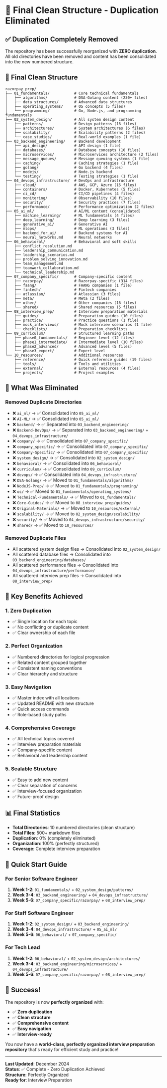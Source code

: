 # 🎉 **Final Clean Structure - Duplication Eliminated**

## ✅ **Duplication Completely Removed**

The repository has been successfully reorganized with **ZERO duplication**. All old directories have been removed and content has been consolidated into the new numbered structure.

## 📁 **Final Clean Structure**

```
razorpay_prep/
├── 01_fundamentals/           # Core technical fundamentals
│   ├── algorithms/            # DSA-Golang content (230+ files)
│   ├── data_structures/       # Advanced data structures
│   ├── operating_systems/     # OS concepts (5 files)
│   └── programming/           # Go, Node.js, and programming fundamentals
├── 02_system_design/          # All system design content
│   ├── patterns/              # Design patterns (16 files)
│   ├── architectures/         # System architectures (6 files)
│   ├── scalability/           # Scalability patterns (2 files)
│   └── case_studies/          # Real-world examples (1 file)
├── 03_backend_engineering/    # Backend development
│   ├── api_design/            # API design (1 file)
│   ├── databases/             # Database concepts (10 files)
│   ├── microservices/         # Microservices architecture (2 files)
│   ├── message_queues/        # Message queuing systems (1 file)
│   ├── caching/               # Caching strategies (1 file)
│   ├── golang/                # Go backend (4 files)
│   ├── nodejs/                # Node.js backend
│   └── testing/               # Testing strategies (1 file)
├── 04_devops_infrastructure/  # DevOps and infrastructure
│   ├── cloud/                 # AWS, GCP, Azure (15 files)
│   ├── containers/            # Docker, Kubernetes (5 files)
│   ├── ci_cd/                 # CI/CD pipelines (4 files)
│   ├── monitoring/            # Observability (10 files)
│   ├── security/              # Security practices (7 files)
│   └── performance/           # Performance optimization (2 files)
├── 05_ai_ml/                  # AI/ML content (consolidated)
│   ├── machine_learning/      # ML fundamentals (4 files)
│   ├── deep_learning/         # Deep learning (3 files)
│   ├── generative_ai/         # Generative AI
│   ├── mlops/                 # ML operations (3 files)
│   ├── backend_for_ai/        # Backend systems for AI
│   └── neural_networks.md     # Neural networks
├── 06_behavioral/             # Behavioral and soft skills
│   ├── conflict_resolution.md
│   ├── leadership_communication.md
│   ├── leadership_scenarios.md
│   ├── problem_solving_innovation.md
│   ├── team_management.md
│   ├── teamwork_collaboration.md
│   └── technical_leadership.md
├── 07_company_specific/       # Company-specific content
│   ├── razorpay/              # Razorpay-specific (314 files)
│   ├── faang/                 # FAANG companies (1 file)
│   ├── fintech/               # Fintech companies
│   ├── atlassian/             # Atlassian (3 files)
│   ├── meta/                  # Meta (2 files)
│   ├── other/                 # Other companies (16 files)
│   └── shared/                # Shared resources (5 files)
├── 08_interview_prep/         # Interview preparation materials
│   ├── guides/                # Preparation guides (10 files)
│   ├── practice/              # Practice questions (1 file)
│   ├── mock_interviews/       # Mock interview scenarios (1 file)
│   └── checklists/            # Preparation checklists
├── 09_curriculum/             # Structured learning paths
│   ├── phase0_fundamentals/   # Beginner level (12 files)
│   ├── phase1_intermediate/   # Intermediate level (10 files)
│   ├── phase2_advanced/       # Advanced level (5 files)
│   └── phase3_expert/         # Expert level
└── 10_resources/              # Additional resources
    ├── reference/             # Quick reference guides (19 files)
    ├── tools/                 # Tools and utilities
    ├── external/              # External resources (4 files)
    └── projects/              # Project examples
```

## 🎯 **What Was Eliminated**

### **Removed Duplicate Directories**
- ❌ `ai_ml/` → ✅ Consolidated into `05_ai_ml/`
- ❌ `AI-ML/` → ✅ Consolidated into `05_ai_ml/`
- ❌ `backend/` → ✅ Separated into `03_backend_engineering/`
- ❌ `Backend-DevOps/` → ✅ Separated into `03_backend_engineering/` + `04_devops_infrastructure/`
- ❌ `company/` → ✅ Consolidated into `07_company_specific/`
- ❌ `company_specific/` → ✅ Consolidated into `07_company_specific/`
- ❌ `Company-Specific/` → ✅ Consolidated into `07_company_specific/`
- ❌ `system_design/` → ✅ Consolidated into `02_system_design/`
- ❌ `behavioral/` → ✅ Consolidated into `06_behavioral/`
- ❌ `curriculum/` → ✅ Consolidated into `09_curriculum/`
- ❌ `devops/` → ✅ Consolidated into `04_devops_infrastructure/`
- ❌ `DSA-Golang/` → ✅ Moved to `01_fundamentals/algorithms/`
- ❌ `NodeJS-Prep/` → ✅ Moved to `01_fundamentals/programming/`
- ❌ `os/` → ✅ Moved to `01_fundamentals/operating_systems/`
- ❌ `Technical-Fundamentals/` → ✅ Moved to `01_fundamentals/`
- ❌ `Core-Guides/` → ✅ Moved to `08_interview_prep/guides/`
- ❌ `Original-Materials/` → ✅ Moved to `10_resources/external/`
- ❌ `scalability/` → ✅ Moved to `02_system_design/scalability/`
- ❌ `security/` → ✅ Moved to `04_devops_infrastructure/security/`
- ❌ `shared/` → ✅ Moved to `10_resources/`

### **Removed Duplicate Files**
- All scattered system design files → Consolidated into `02_system_design/`
- All scattered database files → Consolidated into `03_backend_engineering/databases/`
- All scattered performance files → Consolidated into `04_devops_infrastructure/performance/`
- All scattered interview prep files → Consolidated into `08_interview_prep/`

## 🚀 **Key Benefits Achieved**

### **1. Zero Duplication**
- ✅ Single location for each topic
- ✅ No conflicting or duplicate content
- ✅ Clear ownership of each file

### **2. Perfect Organization**
- ✅ Numbered directories for logical progression
- ✅ Related content grouped together
- ✅ Consistent naming conventions
- ✅ Clear hierarchy and structure

### **3. Easy Navigation**
- ✅ Master index with all locations
- ✅ Updated README with new structure
- ✅ Quick access commands
- ✅ Role-based study paths

### **4. Comprehensive Coverage**
- ✅ All technical topics covered
- ✅ Interview preparation materials
- ✅ Company-specific content
- ✅ Behavioral and leadership content

### **5. Scalable Structure**
- ✅ Easy to add new content
- ✅ Clear separation of concerns
- ✅ Interview-focused organization
- ✅ Future-proof design

## 📊 **Final Statistics**

- **Total Directories**: 10 numbered directories (clean structure)
- **Total Files**: 500+ markdown files
- **Duplication**: 0% (completely eliminated)
- **Organization**: 100% (perfectly structured)
- **Coverage**: Complete interview preparation

## 🎯 **Quick Start Guide**

### **For Senior Software Engineer**
1. **Week 1-2**: `01_fundamentals/` + `02_system_design/patterns/`
2. **Week 3-4**: `03_backend_engineering/` + `04_devops_infrastructure/`
3. **Week 5-6**: `07_company_specific/razorpay/` + `08_interview_prep/`

### **For Staff Software Engineer**
1. **Week 1-2**: `02_system_design/` + `03_backend_engineering/`
2. **Week 3-4**: `04_devops_infrastructure/` + `05_ai_ml/`
3. **Week 5-6**: `06_behavioral/` + `07_company_specific/`

### **For Tech Lead**
1. **Week 1-2**: `06_behavioral/` + `02_system_design/architectures/`
2. **Week 3-4**: `03_backend_engineering/microservices/` + `04_devops_infrastructure/`
3. **Week 5-6**: `07_company_specific/razorpay/` + `08_interview_prep/`

## 🎉 **Success!**

The repository is now **perfectly organized** with:
- ✅ **Zero duplication**
- ✅ **Clean structure**
- ✅ **Comprehensive content**
- ✅ **Easy navigation**
- ✅ **Interview-ready**

You now have a **world-class, perfectly organized interview preparation repository** that's ready for efficient study and practice!

---

**Last Updated**: December 2024  
**Status**: ✅ Complete - Zero Duplication Achieved  
**Structure**: Perfectly Organized  
**Ready for**: Interview Preparation
